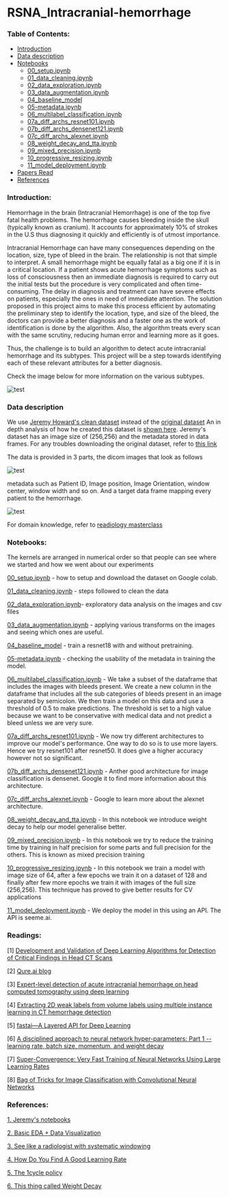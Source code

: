 # RSNA_Intracranial-hemorrhage

### Table of Contents:
- [Introduction](#intro)
- [Data description](#dd)
- [Notebooks](#nbs)
  * [00_setup.ipynb](https://github.com/dipam7/RSNA_Intracranial-hemorrhage/blob/master/nbs/00_setup.ipynb)
  * [01_data_cleaning.ipynb](https://github.com/dipam7/RSNA_Intracranial-hemorrhage/blob/master/nbs/01_data_cleaning.ipynb)
  * [02_data_exploration.ipynb](https://github.com/dipam7/RSNA_Intracranial-hemorrhage/blob/master/nbs/02_data_exploration.ipynb)
  * [03_data_augmentation.ipynb](https://github.com/dipam7/RSNA_Intracranial-hemorrhage/blob/master/nbs/03_data_augmentation.ipynb)
  * [04_baseline_model](https://github.com/dipam7/RSNA_Intracranial-hemorrhage/blob/master/nbs/04_baseline_model.ipynb)
  * [05-metadata.ipynb](https://github.com/dipam7/RSNA_Intracranial-hemorrhage/blob/master/nbs/05-metadata.ipynb)
  * [06_multilabel_classification.ipynb](https://github.com/dipam7/RSNA_Intracranial-hemorrhage/tree/master/nbs/06_multilabel_classification.ipynb)
  * [07a_diff_archs_resnet101.ipynb](https://github.com/dipam7/RSNA_Intracranial-hemorrhage/blob/master/nbs/07a_diff_archs_resnet101.ipynb)
  * [07b_diff_archs_densenet121.ipynb](https://github.com/dipam7/RSNA_Intracranial-hemorrhage/blob/master/nbs/07b_different_archs_densenet121.ipynb)
  * [07c_diff_archs_alexnet.ipynb](https://github.com/dipam7/RSNA_Intracranial-hemorrhage/blob/master/nbs/07c_diff_archs_alexnet.ipynb)
  * [08_weight_decay_and_tta.ipynb](https://github.com/dipam7/RSNA_Intracranial-hemorrhage/blob/master/nbs/08-weight_decay_and_tta.ipynb)
  * [09_mixed_precision.ipynb](https://github.com/dipam7/RSNA_Intracranial-hemorrhage/blob/master/nbs/09_mixed_precision.ipynb)
  * [10_progressive_resizing.ipynb](https://github.com/dipam7/RSNA_Intracranial-hemorrhage/blob/master/nbs/10_progressive_resizing.ipynb)
  * [11_model_deployment.ipynb](https://github.com/dipam7/RSNA_Intracranial-hemorrhage/blob/master/nbs/11_model_deployment.ipynb)
- [Papers Read](#pr)
- [References](#ref)

<a name='intro'></a>
### Introduction:

Hemorrhage in the brain (Intracranial Hemorrhage) is one of the top five fatal health problems. The hemorrhage causes bleeding inside the skull (typically known as cranium). It accounts for approximately 10% of strokes in the U.S thus diagnosing it quickly and efficiently is of utmost importance.

Intracranial Hemorrhage can have many consequences depending on the location, size, type of bleed in the brain. The relationship is not that simple to interpret. A small hemorrhage might be equally fatal as a big one if it is in a critical location. If a patient shows acute hemorrhage symptoms such as loss of consciousness then an immediate diagnosis is required to carry out the initial tests but the procedure is very complicated and often time-consuming. The delay in diagnosis and treatment can have severe effects on patients, especially the ones in need of immediate attention. The solution proposed in this project aims to make this process efficient by automating the preliminary step to identify the location, type, and size of the bleed, the doctors can provide a better diagnosis and a faster one as the work of identification is done by the algorithm. Also, the algorithm treats every scan with the same scrutiny, reducing human error and learning more as it goes.

Thus, the challenge is to build an algorithm to detect acute intracranial hemorrhage and its subtypes. This project will be a step towards identifying each of these relevant attributes for a better diagnosis.

Check the image below for more information on the various subtypes.

![test](https://github.com/dipam7/RSNA_Intracranial-hemorrhage/blob/master/images/subtypes.png)

<a name='dd'></a>
### Data description

We use [Jeremy Howard's clean dataset](https://www.kaggle.com/jhoward/rsna-hemorrhage-jpg) instead of the [original dataset](https://www.kaggle.com/c/rsna-intracranial-hemorrhage-detection/data) An in depth analysis of how he created this dataset is [shown here](https://www.kaggle.com/jhoward/cleaning-the-data-for-rapid-prototyping-fastai). Jeremy's dataset has an image size of (256,256) and the metadata stored in data frames. For any troubles downloading the original dataset, refer to [this link](https://www.kaggle.com/c/rsna-intracranial-hemorrhage-detection/discussion/109520)

The data is provided in 3 parts, the dicom images that look as follows

![test](https://github.com/dipam7/RSNA_Intracranial-hemorrhage/blob/master/images/data_sample.png)

metadata such as Patient ID, Image position, Image Orientation, window center, window width and so on. And a target data frame mapping every patient to the hemorrhage.

![test](https://github.com/dipam7/RSNA_Intracranial-hemorrhage/blob/master/images/sample_csv.png)


For domain knowledge, refer to [readiology masterclass](https://www.radiologymasterclass.co.uk/tutorials/ct/ct_acute_brain/ct_brain_cerebral_haemorrhage)

<a name='nbs'></a>
### Notebooks:

The kernels are arranged in numerical order so that people can see where we started and how we went about our experiments

[00_setup.ipynb](https://github.com/dipam7/RSNA_Intracranial-hemorrhage/blob/master/nbs/00_setup.ipynb) - how to setup and download the dataset on Google colab.

[01_data_cleaning.ipynb](https://github.com/dipam7/RSNA_Intracranial-hemorrhage/blob/master/nbs/01_data_cleaning.ipynb) - steps followed to clean the data

[02_data_exploration.ipynb](https://github.com/dipam7/RSNA_Intracranial-hemorrhage/blob/master/nbs/02_data_exploration.ipynb)- exploratory data analysis on the images and csv files

[03_data_augmentation.ipynb](https://github.com/dipam7/RSNA_Intracranial-hemorrhage/blob/master/nbs/03_data_augmentation.ipynb) - applying various transforms on the images and seeing which ones are useful.

[04_baseline_model](https://github.com/dipam7/RSNA_Intracranial-hemorrhage/blob/master/nbs/04_baseline_model.ipynb) - train a resnet18 with and without pretraining.

[05-metadata.ipynb](https://github.com/dipam7/RSNA_Intracranial-hemorrhage/blob/master/nbs/05-metadata.ipynb) - checking the usability of the metadata in training the model. 

[06_multilabel_classification.ipynb](https://github.com/dipam7/RSNA_Intracranial-hemorrhage/tree/master/nbs/06_multilabel_classification.ipynb) - We take a subset of the dataframe that includes the images with bleeds present. We create a new column in the dataframe that includes all the sub categories of bleeds present in an image separated by semicolon. We then train a model on this data and use a threshold of 0.5 to make predictions. The threshold is set to a high value because we want to be conservative with medical data and not predict a bleed unless we are very sure.

[07a_diff_archs_resnet101.ipynb](https://github.com/dipam7/RSNA_Intracranial-hemorrhage/blob/master/nbs/07a_diff_archs_resnet101.ipynb) - We now try different architectures to improve our model's performance. One way to do so is to use more layers. Hence we try resnet101 after resnet50. It does give a higher accuracy however not so significant.

[07b_diff_archs_densenet121.ipynb](https://github.com/dipam7/RSNA_Intracranial-hemorrhage/blob/master/nbs/07b_different_archs_densenet121.ipynb) - Anther good architecture for image classification is densenet. Google it to find more information about this architecture.

[07c_diff_archs_alexnet.ipynb](https://github.com/dipam7/RSNA_Intracranial-hemorrhage/blob/master/nbs/07c_diff_archs_alexnet.ipynb) - Google to learn more about the alexnet architecture.

[08_weight_decay_and_tta.ipynb](https://github.com/dipam7/RSNA_Intracranial-hemorrhage/blob/master/nbs/08-weight_decay_and_tta.ipynb) - In this notebook we introduce weight decay to help our model generalise better. 

[09_mixed_precision.ipynb](https://github.com/dipam7/RSNA_Intracranial-hemorrhage/blob/master/nbs/09_mixed_precision.ipynb) - In this notebook we try to reduce the training time by training in half precision for some parts and full precision for the others. This is known as mixed precision training

[10_progressive_resizing.ipynb](https://github.com/dipam7/RSNA_Intracranial-hemorrhage/blob/master/nbs/10_progressive_resizing.ipynb) - In this notebook we train a model with image size of 64, after a few epochs we train it on a dataset of 128 and finally after few more epochs we train it with images of the full size (256,256). This technique has proved to give better results for CV applications


[11_model_deployment.ipynb](https://github.com/dipam7/RSNA_Intracranial-hemorrhage/blob/master/nbs/11_model_deployment.ipynb) - We deploy the model in this using an API. The API is seeme.ai.

<a name='pr'></a>
### Readings:

[1] [Development and Validation of Deep Learning Algorithms for Detection of Critical Findings in Head CT Scans](https://arxiv.org/pdf/1803.05854.pdf)

[2] [Qure.ai blog](http://blog.qure.ai)

[3] [Expert-level detection of acute intracranial hemorrhage on head computed tomography using deep learning](https://www.pnas.org/content/116/45/22737)

[4] [Extracting 2D weak labels from volume labels using multiple instance learning in CT hemorrhage detection](https://arxiv.org/pdf/1911.05650.pdf)

[5] [fastai—A Layered API for Deep Learning](https://www.fast.ai/2020/02/13/fastai-A-Layered-API-for-Deep-Learning/)

[6] [A disciplined approach to neural network hyper-parameters: Part 1 -- learning rate, batch size, momentum, and weight decay](https://arxiv.org/abs/1803.09820)

[7] [Super-Convergence: Very Fast Training of Neural Networks Using Large Learning Rates](https://arxiv.org/abs/1708.07120)

[8] [Bag of Tricks for Image Classification with Convolutional Neural Networks](https://arxiv.org/abs/1812.01187)

<a name='ref'></a>
### References:

[1. Jeremy's notebooks](https://www.kaggle.com/c/rsna-intracranial-hemorrhage-detection/discussion/114214)

[2. Basic EDA + Data Visualization](https://www.kaggle.com/marcovasquez/basic-eda-data-visualization)

[3. See like a radiologist with systematic windowing](https://www.kaggle.com/dcstang/see-like-a-radiologist-with-systematic-windowing)

[4. How Do You Find A Good Learning Rate](https://sgugger.github.io/how-do-you-find-a-good-learning-rate.html)

[5. The 1cycle policy](https://sgugger.github.io/the-1cycle-policy.html)

[6. This thing called Weight Decay](https://towardsdatascience.com/this-thing-called-weight-decay-a7cd4bcfccab)
